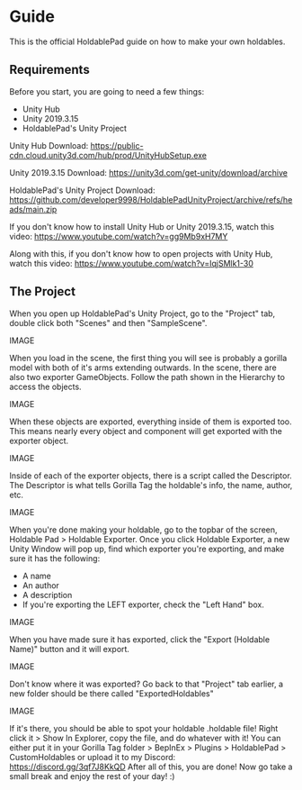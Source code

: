 # Guide
This is the official HoldablePad guide on how to make your own holdables.

## Requirements 
Before you start, you are going to need a few things:
- Unity Hub
- Unity 2019.3.15
- HoldablePad's Unity Project

Unity Hub
Download: https://public-cdn.cloud.unity3d.com/hub/prod/UnityHubSetup.exe

Unity 2019.3.15
Download: https://unity3d.com/get-unity/download/archive

HoldablePad's Unity Project
Download: https://github.com/developer9998/HoldablePadUnityProject/archive/refs/heads/main.zip

If you don't know how to install Unity Hub or Unity 2019.3.15, watch this video:
https://www.youtube.com/watch?v=gg9Mb9xH7MY

Along with this, if you don't know how to open projects with Unity Hub, watch this video:
https://www.youtube.com/watch?v=IqjSMlk1-30

## The Project
When you open up HoldablePad's Unity Project, go to the "Project" tab, double click both "Scenes" and then "SampleScene". 

IMAGE

When you load in the scene, the first thing you will see is probably a gorilla model with both of it's arms extending outwards.
In the scene, there are also two exporter GameObjects. Follow the path shown in the Hierarchy to access the objects.

IMAGE

When these objects are exported, everything inside of them is exported too.
This means nearly every object and component will get exported with the exporter object.

IMAGE

Inside of each of the exporter objects, there is a script called the Descriptor.
The Descriptor is what tells Gorilla Tag the holdable's info, the name, author, etc.

IMAGE

When you're done making your holdable, go to the topbar of the screen, Holdable Pad > Holdable Exporter.
Once you click Holdable Exporter, a new Unity Window will pop up, find which exporter you're exporting, and make sure it has the following:
- A name
- An author
- A description
- If you're exporting the LEFT exporter, check the "Left Hand" box.

IMAGE

When you have made sure it has exported, click the "Export (Holdable Name)" button and it will export.

IMAGE

Don't know where it was exported? Go back to that "Project" tab earlier, a new folder should be there called "ExportedHoldables"

IMAGE

If it's there, you should be able to spot your holdable .holdable file! Right click it > Show In Explorer, copy the file, and do whatever with it!
You can either put it in your Gorilla Tag folder > BepInEx > Plugins > HoldablePad > CustomHoldables or upload it to my Discord: https://discord.gg/3qf7J8KkQD
After all of this, you are done! Now go take a small break and enjoy the rest of your day! :)